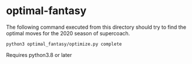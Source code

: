 # optimal-fantasy

The following command executed from this directory should try to find the optimal moves for the 2020 season of supercoach.

``` #python 
python3 optimal_fantasy/optimize.py complete
```

Requires python3.8 or later
